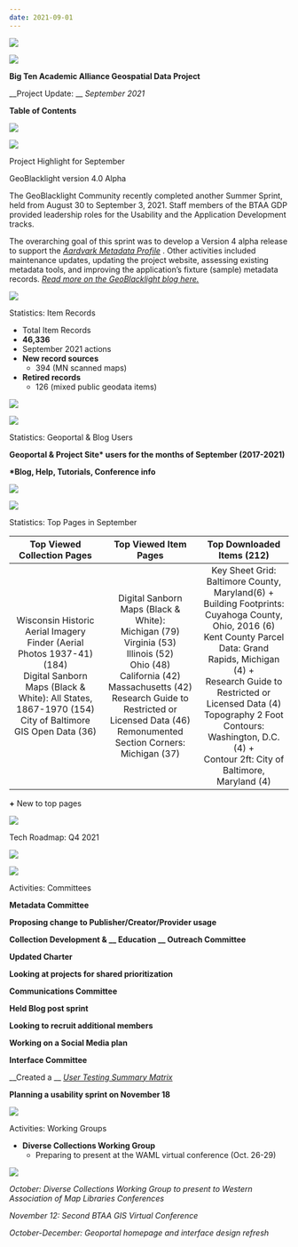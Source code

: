 ```yaml
---
date: 2021-09-01
---
```


![](img/project-update_2021-090.png)

![](img/project-update_2021-091.png)

__Big Ten Academic Alliance Geospatial Data Project__

__Project Update: __  _September 2021_

__Table of Contents__

![](img/project-update_2021-092.png)

![](img/project-update_2021-093.png)

Project Highlight for September

GeoBlacklight version 4\.0 Alpha

The GeoBlacklight Community recently completed another Summer Sprint\, held from August 30 to September 3\, 2021\. Staff members of the BTAA GDP provided leadership roles for the Usability and the Application Development tracks\.

The overarching goal of this sprint was to develop a Version 4 alpha release to support the  _[Aardvark Metadata Profile](https://opengeometadata.github.io/docs/aardvarkSchema)_ \. Other activities included maintenance updates\, updating the project website\, assessing existing metadata tools\, and improving the application’s fixture \(sample\) metadata records\.  _[Read more on the GeoBlacklight blog here\.](https://geoblacklight.org/blog/%7C/sprint/2021/09/07/summer-sprint-2021.html)_

![](img/project-update_2021-094.png)

Statistics: Item Records

* Total Item Records
* __46\,336__
* September 2021 actions
* __New record sources__
  * 394 \(MN scanned maps\)
* __Retired records__
  * 126 \(mixed public geodata items\)

![](img/project-update_2021-095.png)

![](img/project-update_2021-096.png)

Statistics: Geoportal & Blog Users

__Geoportal & Project Site\* users for the months of September \(2017\-2021\)__

__\*Blog\, Help\, Tutorials\, Conference info__

![](img/project-update_2021-097.png)

![](img/project-update_2021-098.png)

Statistics: Top Pages in September

| Top Viewed Collection Pages | Top Viewed Item Pages | Top Downloaded Items (212) |
| :-: | :-: | :-: |
| Wisconsin Historic Aerial Imagery Finder (Aerial Photos 1937-41) (184)<br />Digital Sanborn Maps (Black & White): All States, 1867-1970 (154)<br />City of Baltimore GIS Open Data  (36) | Digital Sanborn Maps (Black & White): <br />Michigan (79) <br />Virginia (53)<br />Illinois (52)<br />Ohio (48)<br />California (42)<br />Massachusetts (42)<br />Research Guide to Restricted or Licensed Data (46) <br />Remonumented Section Corners: Michigan (37) | Key Sheet Grid: Baltimore County, Maryland(6) + <br />Building Footprints: Cuyahoga County, Ohio, 2016 (6) <br />Kent County Parcel Data: Grand Rapids, Michigan  (4) + <br />Research Guide to Restricted or Licensed Data (4) <br />Topography 2 Foot Contours: Washington, D.C. (4) +<br />Contour 2ft: City of Baltimore, Maryland (4) |

__\+__  New to top pages

![](img/project-update_2021-099.png)

Tech Roadmap: Q4 2021

![](img/project-update_2021-0910.png)

![](img/project-update_2021-0911.png)

Activities: Committees

__Metadata Committee__

__Proposing change to Publisher/Creator/Provider usage__

__Collection Development & __  __Education__  __ Outreach Committee__

__Updated Charter__

__Looking at projects for shared prioritization__

__Communications Committee__

__Held Blog post sprint__

__Looking to recruit additional members__

__Working on a Social Media plan__

__Interface Committee__

__Created a __  _[User Testing Summary Matrix](https://docs.google.com/document/d/1gCsETSWtGLnbZhdPzqjmP_z60j784_HXwgGr4YwMmJM/edit?usp=sharing)_

__Planning a usability sprint on November 18__

![](img/project-update_2021-0912.png)

Activities: Working Groups

* __Diverse Collections Working Group__
  * Preparing to present at the WAML virtual conference \(Oct\. 26\-29\)

![](img/project-update_2021-0913.png)

_October: Diverse Collections Working Group to present to Western Association of Map Libraries Conferences_

_November 12: Second BTAA GIS Virtual Conference_

_October\-December: Geoportal homepage and interface design refresh_

